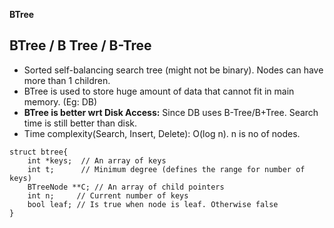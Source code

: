 **BTree**

## BTree / B Tree / B-Tree
- Sorted self-balancing search tree (might not be binary). Nodes can have more than 1 children.
- BTree is used to store huge amount of data that cannot fit in main memory. (Eg: DB)
- **BTree is better wrt Disk Access:** Since DB uses B-Tree/B+Tree. Search time is still better than disk.
- Time complexity(Search, Insert, Delete):	O(log n). n is no of nodes.
```
struct btree{
    int *keys;  // An array of keys
    int t;      // Minimum degree (defines the range for number of keys)
    BTreeNode **C; // An array of child pointers
    int n;     // Current number of keys
    bool leaf; // Is true when node is leaf. Otherwise false
}    
```
